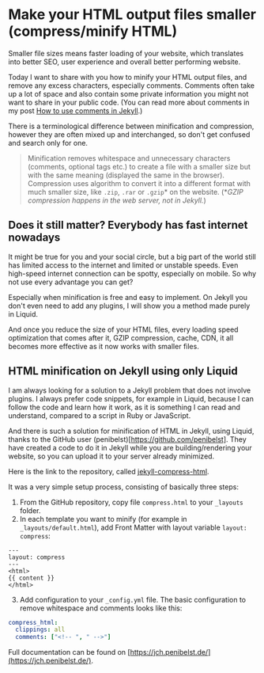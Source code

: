 # Make your HTML output files smaller (compress/minify HTML)

Smaller file sizes means faster loading of your website, which translates into better SEO, user experience and overall better performing website.

Today I want to share with you how to minify your HTML output files, and remove any excess characters, especially comments. Comments often take up a lot of space and also contain some private information you might not want to share in your public code. (You can read more about comments in my post [How to use comments in Jekyll](https://github.com/mareklexuan/jekyll-tips-tricks/blob/main/posts/how-to-use-comments-in-jekyll.md).)

There is a terminological difference between minification and compression, however they are often mixed up and interchanged, so don't get confused and search only for one.

> Minification removes whitespace and unnecessary characters (comments, optional tags etc.) to create a file with a smaller size but with the same meaning (displayed the same in the browser). Compression uses algorithm to convert it into a different format with much smaller size, like `.zip`, `.rar` or `.gzip`\* on the website. (\*_GZIP compression happens in the web server, not in Jekyll._)

## Does it still matter? Everybody has fast internet nowadays

It might be true for you and your social circle, but a big part of the world still has limited access to the internet and limited or unstable speeds. Even high-speed internet connection can be spotty, especially on mobile. So why not use every advantage you can get?

Especially when minification is free and easy to implement. On Jekyll you don't even need to add any plugins, I will show you a method made purely in Liquid.

And once you reduce the size of your HTML files, every loading speed optimization that comes after it, GZIP compression, cache, CDN, it all becomes more effective as it now works with smaller files.

## HTML minification on Jekyll using only Liquid

I am always looking for a solution to a Jekyll problem that does not involve plugins. I always prefer code snippets, for example in Liquid, because I can follow the code and learn how it work, as it is something I can read and understand, compared to a script in Ruby or JavaScript.

And there is such a solution for minification of HTML in Jekyll, using Liquid, thanks to the GitHub user (penibelst)[https://github.com/penibelst]. They have created a code to do it in Jekyll while you are building/rendering your website, so you can upload it to your server already minimized.

Here is the link to the repository, called [jekyll-compress-html](https://github.com/penibelst/jekyll-compress-html).

It was a very simple setup process, consisting of basically three steps:

1. From the GitHub repository, copy file `compress.html` to your `_layouts` folder.
2. In each template you want to minify (for example in `_layouts/default.html`), add Front Matter with layout variable `layout: compress`:

```
---
layout: compress
---
<html>
{{ content }}
</html>
```

3. Add configuration to your `_config.yml` file. The basic configuration to remove whitespace and comments looks like this:

```yaml
compress_html:
  clippings: all
  comments: ["<!-- ", " -->"]
```

Full documentation can be found on [https://jch.penibelst.de/](https://jch.penibelst.de/).
